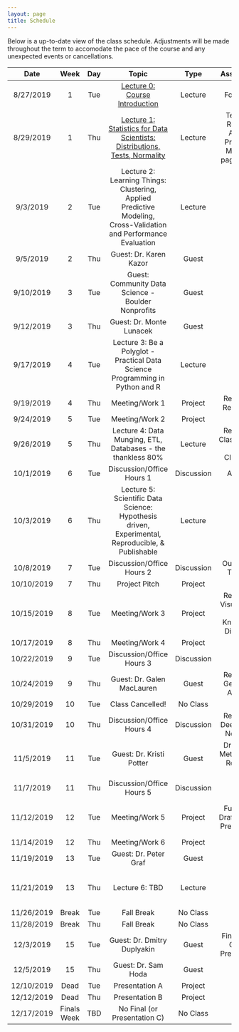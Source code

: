 ```yaml
---
layout: page
title: Schedule
---
```


Below is a up-to-date view of the class schedule. Adjustments will be made throughout the term to accomodate the pace of the course and any unexpected events or cancellations.

**Date**|**Week**|**Day**|**Topic**|**Type**|**Assignment**|**Due**
:-----:|:-----:|:-----:|:-----:|:-----:|:-----:|:-----:
8/27/2019|1|Tue|[Lecture 0: Course Introduction](https://docs.google.com/presentation/d/1nGcUFW1eMshMngKgJ3I6yVREEP6hEP5AnzhwOq6PI1U/edit?usp=sharing)|Lecture|Fork Repo| 
8/29/2019|1|Thu|[Lecture 1: Statistics for Data Scientists: Distributions, Tests, Normality](https://docs.google.com/presentation/d/14wiSgjc-4IOU2Mb93ajp5QoOs3nhY-83UxWjK5DjIBQ/edit?usp=sharing)|Lecture| Textbook Reading: Applied Predictive Modeling pages 1-26| 
9/3/2019|2|Tue|Lecture 2: Learning Things: Clustering, Applied Predictive Modeling, <br/>Cross-Validation and Performance Evaluation|Lecture| |Fork Repo
9/5/2019|2|Thu|Guest: Dr. Karen Kazor|Guest| | 
9/10/2019|3|Tue|Guest: Community Data Science - Boulder Nonprofits|Guest| | 
9/12/2019|3|Thu|Guest: Dr. Monte Lunacek|Guest| | 
9/17/2019|4|Tue|Lecture 3: Be a Polyglot - Practical Data Science <br/>Programming in Python and R|Lecture| | 
9/19/2019|4|Thu|Meeting/Work 1|Project|Reading 1: Regression| 
9/24/2019|5|Tue|Meeting/Work 2|Project| | 
9/26/2019|5|Thu|Lecture 4: Data Munging, ETL, Databases - the thankless 80%|Lecture|Reading 2: Classification and Clustering|Reading 1
10/1/2019|6|Tue|Discussion/Office Hours 1|Discussion|Abstract| 
10/3/2019|6|Thu|Lecture 5: Scientific Data Science: Hypothesis driven, <br/>Experimental, Reproducible, & Publishable|Lecture| |Reading 2
10/8/2019|7|Tue|Discussion/Office Hours 2|Discussion|Outline and Timeline|Abstract
10/10/2019|7|Thu|Project Pitch|Project| | 
10/15/2019|8|Tue|Meeting/Work 3|Project|Reading 3: Visualization and <br/>Knowledge Discovery|Outline and Timeline
10/17/2019|8|Thu|Meeting/Work 4|Project| | 
10/22/2019|9|Tue|Discussion/Office Hours 3|Discussion| | 
10/24/2019|9|Thu|Guest: Dr. Galen MacLauren|Guest|Reading 4: Geospatial Analysis|Reading 3
10/29/2019|10|Tue|Class Cancelled!|No Class| | 
10/31/2019|10|Thu|Discussion/Office Hours 4|Discussion|Reading 5: Deep Neural Networks|Reading 4
11/5/2019|11|Tue|Guest: Dr. Kristi Potter|Guest|Draft Data, Methods and Results & Code| 
11/7/2019|11|Thu|Discussion/Office Hours 5|Discussion| |Reading 5
11/12/2019|12|Tue|Meeting/Work 5|Project|Full Rough Draft, Code & Presentation|Draft Data, Methods and Results & Code
11/14/2019|12|Thu|Meeting/Work 6|Project| | 
11/19/2019|13|Tue|Guest: Dr. Peter Graf|Guest| | 
11/21/2019|13|Thu|Lecture 6: TBD|Lecture| |Full Rough Draft, Code & Presentation
11/26/2019|Break|Tue|Fall Break|No Class| | 
11/28/2019|Break|Thu|Fall Break|No Class| | 
12/3/2019|15|Tue|Guest: Dr. Dmitry Duplyakin|Guest|Final Paper, Code & Presentation| 
12/5/2019|15|Thu|Guest: Dr. Sam Hoda|Guest| | 
12/10/2019|Dead|Tue|Presentation A|Project| |Presentation
12/12/2019|Dead|Thu|Presentation B|Project| | 
12/17/2019|Finals Week|TBD|No Final (or Presentation C)|No Class| |Final Paper & Code
